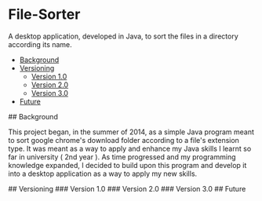 # File-Sorter

  A desktop application, developed in Java, to sort the files in a directory according its name.

* [Background](#headers)  
* [Versioning](#headers) <br/>
  * [Version 1.0](#headers) <br/>
  * [Version 2.0](#headers) <br/>
  * [Version 3.0](#headers) <br/>
* [Future](#headers) <br/>

<a name="headers"/>
## Background

  This project began, in the summer of 2014, as a simple Java program meant to sort google chrome's download folder
  according to a file's extension type. It was meant as a way to apply and enhance my Java skills I learnt so far
  in university ( 2nd year ). As time progressed and my programming knowledge expanded, I decided to build upon this
  program and develop it into a desktop application as a way to apply my new skills. 

<a name="headers"/>
## Versioning

<a name="headers"/>
### Version 1.0

<a name="headers"/>
### Version 2.0

<a name="headers"/>
### Version 3.0

<a name="headers"/>
## Future
